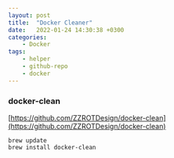 ```yaml
---
layout: post
title:  "Docker Cleaner"
date:   2022-01-24 14:30:38 +0300
categories: 
    - Docker
tags: 
    - helper
    - github-repo
    - docker
---
```


### docker-clean

[https://github.com/ZZROTDesign/docker-clean](https://github.com/ZZROTDesign/docker-clean)

```other
brew update
brew install docker-clean
```